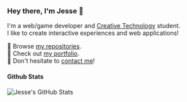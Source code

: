 ### Hey there, I'm Jesse 👋

I'm a web/game developer and [Creative Technology](https://www.utwente.nl/en/education/bachelor/programmes/creative-technology/#impression-of-creative-technology) student.  
I like to create interactive experiences and web applications!  

📁 Browse [my repositories](https://github.com/Jessseee?tab=repositories).  
🎨 Check out [my portfolio](https://jesse-visser.nl).  
💬 Don't hesitate to [contact me](https://jesse-visser.nl/contact)!  

#### Github Stats
![Jesse's GitHub Stats](https://github-readme-stats.vercel.app/api?username=Jessseee&show_icons=true&hide_title=true&hide=["stars"])